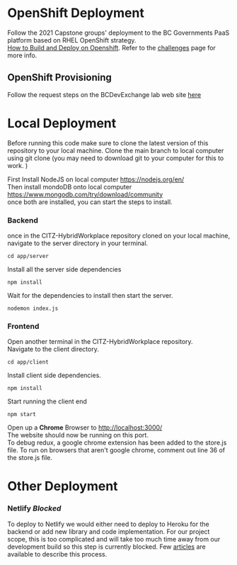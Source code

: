 # OpenShift Deployment
Follow the 2021 Capstone groups' deployment to the BC Governments PaaS platform based on RHEL OpenShift strategy.  
[How to Build and Deploy on Openshift](https://github.com/bcgov/citz-dst-capstone-2021/tree/main/openshift). Refer to the [challenges](https://github.com/bcgov/CITZ-HybridWorkplace/wiki/Challenges#issue----how-to-learn-and-onboard-to-the-bcgov-paas-openshift-platform) page for more info.

## OpenShift Provisioning
Follow the request steps on the  BCDevExchange lab web site [here](https://developer.gov.bc.ca/Getting-Started-on-the-DevOps-Platform/How-to-Request-a-New-OpenShift-Project)


# Local Deployment

Before running this code make sure to clone the latest version of this repository to your local machine. 
Clone the main branch to local computer using git clone (you may need to download git to your computer for this to work. )  

First Install NodeJS on local computer https://nodejs.org/en/  
Then install mondoDB onto local computer https://www.mongodb.com/try/download/community  
once both are installed, you can start the steps to install. 

### Backend
once in the CITZ-HybridWorkplace repository cloned on your local machine, navigate to the server directory in your terminal.  
  
`cd app/server`  
  
Install all the server side dependencies  
  
`npm install`  
  
Wait for the dependencies to install then start the server.  
  
`nodemon index.js` 
  

  
### Frontend

Open another terminal in the CITZ-HybridWorkplace repository.   
Navigate to the client directory. 
  
`cd app/client`
  
Install client side dependencies.  
  
`npm install`  
  
Start running the client end  
  
`npm start`  
  
Open up a **Chrome** Browser to [http://localhost:3000/](http://localhost:3000/ )  
The website should now be running on this port.  
To debug redux, a google chrome extension has been added to the store.js file. To run on browsers that aren't google chrome, comment out line 36 of the store.js file.
  

# Other Deployment
### Netlify *Blocked* 
  
To deploy to Netlify we would either need to deploy to Heroku for the backend or add new library and code implementation. For our project scope, this is too complicated and will take too much time away from our development build so this step is currently blocked. Few [articles](https://stephencook.dev/blog/netlify-mongodb/) are available to describe this process.